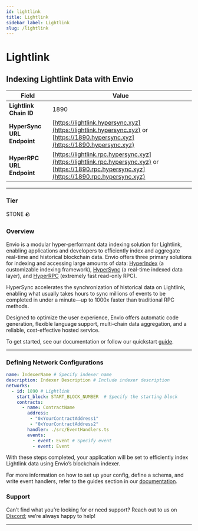 ```yaml
---
id: lightlink
title: Lightlink
sidebar_label: Lightlink
slug: /lightlink
---
```


# Lightlink

## Indexing Lightlink Data with Envio

| **Field**                     | **Value**                                                                                          |
|-------------------------------|----------------------------------------------------------------------------------------------------|
| **Lightlink Chain ID**     | 1890                                                                                            |
| **HyperSync URL Endpoint**    | [https://lightlink.hypersync.xyz](https://lightlink.hypersync.xyz) or [https://1890.hypersync.xyz](https://1890.hypersync.xyz) |
| **HyperRPC URL Endpoint**     | [https://lightlink.rpc.hypersync.xyz](https://lightlink.rpc.hypersync.xyz) or [https://1890.rpc.hypersync.xyz](https://1890.rpc.hypersync.xyz) |

---

### Tier

STONE 🪨

### Overview

Envio is a modular hyper-performant data indexing solution for Lightlink, enabling applications and developers to efficiently index and aggregate real-time and historical blockchain data. Envio offers three primary solutions for indexing and accessing large amounts of data: [HyperIndex](/docs/HyperIndex/overview) (a customizable indexing framework), [HyperSync](/docs/HyperSync/overview) (a real-time indexed data layer), and [HyperRPC](/docs/HyperSync/overview-hyperrpc) (extremely fast read-only RPC).

HyperSync accelerates the synchronization of historical data on Lightlink, enabling what usually takes hours to sync millions of events to be completed in under a minute—up to 1000x faster than traditional RPC methods.

Designed to optimize the user experience, Envio offers automatic code generation, flexible language support, multi-chain data aggregation, and a reliable, cost-effective hosted service.

To get started, see our documentation or follow our quickstart [guide](/docs/HyperIndex/contract-import).

---

### Defining Network Configurations

```yaml
name: IndexerName # Specify indexer name
description: Indexer Description # Include indexer description
networks:
  - id: 1890 # Lightlink  
    start_block: START_BLOCK_NUMBER  # Specify the starting block
    contracts:
      - name: ContractName
        address:
         - "0xYourContractAddress1"
         - "0xYourContractAddress2"
        handler: ./src/EventHandlers.ts
        events:
          - event: Event # Specify event
          - event: Event
```

With these steps completed, your application will be set to efficiently index Lightlink data using Envio’s blockchain indexer.

For more information on how to set up your config, define a schema, and write event handlers, refer to the guides section in our [documentation](/docs/HyperIndex/configuration-file).

### Support

Can’t find what you’re looking for or need support? Reach out to us on [Discord](https://discord.com/invite/Q9qt8gZ2fX); we’re always happy to help!

---
